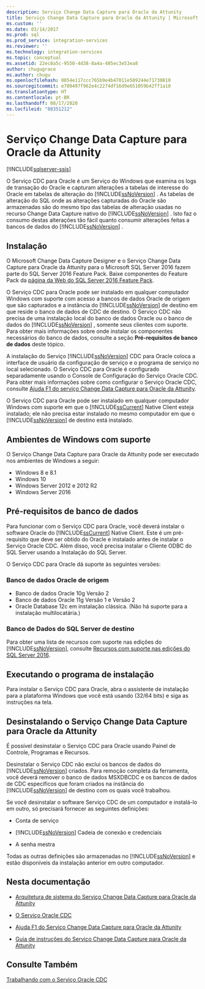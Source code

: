 ```yaml
---
description: Serviço Change Data Capture para Oracle da Attunity
title: Serviço Change Data Capture para Oracle da Attunity | Microsoft Docs
ms.custom: ''
ms.date: 03/14/2017
ms.prod: sql
ms.prod_service: integration-services
ms.reviewer: ''
ms.technology: integration-services
ms.topic: conceptual
ms.assetid: 22ec8a5c-9550-4d38-8a4a-485ec3e53ea8
author: chugugrace
ms.author: chugu
ms.openlocfilehash: 0854e117ccc765b9e4b47011e589244e71730810
ms.sourcegitcommit: e700497f962e4c2274df16d9e651059b42ff1a10
ms.translationtype: HT
ms.contentlocale: pt-BR
ms.lasthandoff: 08/17/2020
ms.locfileid: "88351212"
---
```

# <a name="change-data-capture-service-for-oracle-by-attunity"></a>Serviço Change Data Capture para Oracle da Attunity

[!INCLUDE[sqlserver-ssis](../../includes/applies-to-version/sqlserver-ssis.md)]


  O Serviço CDC para Oracle é um Serviço do Windows que examina os logs de transação do Oracle e capturam alterações a tabelas de interesse do Oracle em tabelas de alteração do [!INCLUDE[ssNoVersion](../../includes/ssnoversion-md.md)] . As tabelas de alteração do SQL onde as alterações capturadas do Oracle são armazenadas são do mesmo tipo das tabelas de alteração usadas no recurso Change Data Capture nativo do [!INCLUDE[ssNoVersion](../../includes/ssnoversion-md.md)] . Isto faz o consumo destas alterações tão fácil quanto consumir alterações feitas a bancos de dados do [!INCLUDE[ssNoVersion](../../includes/ssnoversion-md.md)] .  
  
## <a name="installation"></a>Instalação  

O Microsoft Change Data Capture Designer e o Serviço Change Data Capture para Oracle da Attunity para o Microsoft SQL Server 2016 fazem parte do SQL Server 2016 Feature Pack. Baixe componentes do Feature Pack da [página da Web do SQL Server 2016 Feature Pack](https://go.microsoft.com/fwlink/?LinkId=746297).
  
 O Serviço CDC para Oracle pode ser instalado em qualquer computador Windows com suporte com acesso a bancos de dados Oracle de origem que são capturados e a instância do [!INCLUDE[ssNoVersion](../../includes/ssnoversion-md.md)] de destino em que reside o banco de dados de CDC de destino. O Serviço CDC não precisa de uma instalação local do banco de dados Oracle ou o banco de dados do [!INCLUDE[ssNoVersion](../../includes/ssnoversion-md.md)] , somente seus clientes com suporte. Para obter mais informações sobre onde instalar os componentes necessários do banco de dados, consulte a seção **Pré-requisitos de banco de dados** deste tópico.  
  
 A instalação do Serviço [!INCLUDE[ssNoVersion](../../includes/ssnoversion-md.md)] CDC para Oracle coloca a interface de usuário da configuração de serviço e o programa de serviço no local selecionado. O Serviço CDC para Oracle é configurado separadamente usando o Console de Configuração do Serviço Oracle CDC. Para obter mais informações sobre como configurar o Serviço Oracle CDC, consulte [Ajuda F1 do serviço Change Data Capture para Oracle da Attunity](../../integration-services/change-data-capture/change-data-capture-service-for-oracle-by-attunity-f1-help.md).  
  
 O Serviço CDC para Oracle pode ser instalado em qualquer computador Windows com suporte em que o [!INCLUDE[ssCurrent](../../includes/sscurrent-md.md)] Native Client esteja instalado; ele não precisa estar instalado no mesmo computador em que o [!INCLUDE[ssNoVersion](../../includes/ssnoversion-md.md)] de destino está instalado.  
  
## <a name="supported-windows-environments"></a>Ambientes de Windows com suporte  
 O Serviço Change Data Capture para Oracle da Attunity pode ser executado nos ambientes de Windows a seguir:  
  
-   Windows 8 e 8.1  
-   Windows 10  
-   Windows Server 2012 e 2012 R2
-   Windows Server 2016
  
## <a name="database-prerequisites"></a>Pré-requisitos de banco de dados  
 Para funcionar com o Serviço CDC para Oracle, você deverá instalar o software Oracle do [!INCLUDE[ssCurrent](../../includes/sscurrent-md.md)] Native Client. Este é um pré-requisito que deve ser obtido do Oracle e instalado antes de instalar o Serviço Oracle CDC. Além disso, você precisa instalar o Cliente ODBC do SQL Server usando a Instalação do SQL Server.  
  
 O Serviço CDC para Oracle dá suporte às seguintes versões:  
  
### <a name="source-oracle-database"></a>Banco de dados Oracle de origem  
  
-   Banco de dados Oracle 10g Versão 2
-   Banco de dados Oracle 11g Versão 1 e Versão 2
-   Oracle Database 12c em instalação clássica. (Não há suporte para a instalação multilocatária.)  
  
### <a name="target-sql-server-database"></a>Banco de Dados do SQL Server de destino  
 Para obter uma lista de recursos com suporte nas edições do [!INCLUDE[ssNoVersion](../../includes/ssnoversion-md.md)], consulte [Recursos com suporte nas edições do SQL Server 2016](~/sql-server/editions-and-supported-features-for-sql-server-2016.md).  
  
## <a name="running-the-installation-program"></a>Executando o programa de instalação  
 Para instalar o Serviço CDC para Oracle, abra o assistente de instalação para a plataforma Windows que você está usando (32/64 bits) e siga as instruções na tela.  
  
## <a name="uninstalling-change-data-capture-service-for-oracle-by-attunity"></a>Desinstalando o Serviço Change Data Capture para Oracle da Attunity  
 É possível desinstalar o Serviço CDC para Oracle usando Painel de Controle, Programas e Recursos.  
  
 Desinstalar o Serviço CDC não exclui os bancos de dados do [!INCLUDE[ssNoVersion](../../includes/ssnoversion-md.md)] criados. Para remoção completa da ferramenta, você deverá remover o banco de dados MSXDBCDC e os bancos de dados de CDC específicos que foram criados na instância do [!INCLUDE[ssNoVersion](../../includes/ssnoversion-md.md)] de destino com os quais você trabalhou.  
  
 Se você desinstalar o software Serviço CDC de um computador e instalá-lo em outro, só precisará fornecer as seguintes definições:  
  
-   Conta de serviço  
  
-   [!INCLUDE[ssNoVersion](../../includes/ssnoversion-md.md)] Cadeia de conexão e credenciais  
  
-   A senha mestra  
  
 Todas as outras definições são armazenadas no [!INCLUDE[ssNoVersion](../../includes/ssnoversion-md.md)] e estão disponíveis da instalação anterior em outro computador.  
  
## <a name="in-this-documentation"></a>Nesta documentação  
  
-   [Arquitetura de sistema do Serviço Change Data Capture para Oracle da Attunity](../../integration-services/change-data-capture/change-data-capture-service-for-oracle-by-attunity-system-architecture.md)  
  
-   [O Serviço Oracle CDC](../../integration-services/change-data-capture/the-oracle-cdc-service.md)  
  
-   [Ajuda F1 do Serviço Change Data Capture para Oracle da Attunity](../../integration-services/change-data-capture/change-data-capture-service-for-oracle-by-attunity-f1-help.md)  
  
-   [Guia de instruções do Serviço Change Data Capture para Oracle da Attunity](../../integration-services/change-data-capture/change-data-capture-service-for-oracle-by-attunity-how-to-guide.md)  
  
## <a name="see-also"></a>Consulte Também  
 [Trabalhando com o Serviço Oracle CDC](../../integration-services/change-data-capture/working-with-the-oracle-cdc-service.md)  
  
  
